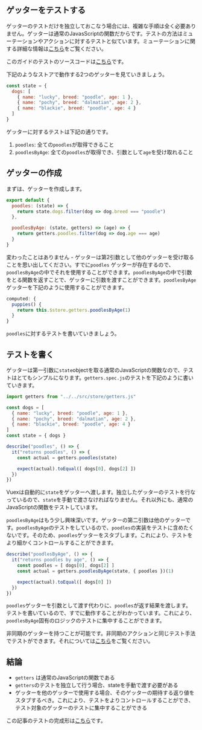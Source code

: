 ## ゲッターをテストする
ゲッターのテストだけを独立しておこなう場合には、複雑な手順は全く必要ありません。ゲッターは通常のJavasScriptの関数だからです。テストの方法はミューテーションやアクションに対するテストと似ています。ミューテーションに関する詳細な情報は[こちら](https://lmiller1990.github.io/vue-testing-handbook/ja/vuex-mutations.html)をご覧ください。

このガイドのテストのソースコードは[こちら](https://github.com/lmiller1990/vue-testing-handbook/tree/master/demo-app/tests/unit/getters.spec.js)です。

下記のようなストアで動作する2つのゲッターを見ていきましょう。

```js
const state = {
  dogs: [
    { name: "lucky", breed: "poodle", age: 1 },
    { name: "pochy", breed: "dalmatian", age: 2 },
    { name: "blackie", breed: "poodle", age: 4 }
  ]
}
```

ゲッターに対するテストは下記の通りです。
1. `poodles`: 全ての`poodles`が取得できること
2. `poodlesByAge`: 全ての`poodles`が取得でき、引数として`age`を受け取れること

## ゲッターの作成

まずは、ゲッターを作成します。

```js
export default {
  poodles: (state) => {
    return state.dogs.filter(dog => dog.breed === "poodle")
  },

  poodlesByAge: (state, getters) => (age) => {
    return getters.poodles.filter(dog => dog.age === age)
  }
}
```

変わったことはありません - ゲッターは第2引数として他のゲッターを受け取ることを思い出してください。すでに`poodles` ゲッターが存在するので、`poodlesByAge`の中でそれを使用することができます。`poodlesByAge`の中で引数をとる関数を返すことで、ゲッターに引数を渡すことができます。`poodlesByAge`ゲッターを下記のように使用することができます。

```js
computed: {
  puppies() {
    return this.$store.getters.poodlesByAge(1)
  }
}
```

`poodles`に対するテストを書いていきましょう。

## テストを書く

ゲッターは第一引数に`state`objectを取る通常のJavaScriptの関数なので、テストはとてもシンプルになります。`getters.spec.js`のテストを下記のように書いていきます。

```js
import getters from "../../src/store/getters.js"

const dogs = [
  { name: "lucky", breed: "poodle", age: 1 },
  { name: "pochy", breed: "dalmatian", age: 2 },
  { name: "blackie", breed: "poodle", age: 4 }
]
const state = { dogs }

describe("poodles", () => {
  it("returns poodles", () => {
    const actual = getters.poodles(state)

    expect(actual).toEqual([ dogs[0], dogs[2] ])
  })
})
```

Vuexは自動的に`state`をゲッターへ渡します。独立したゲッターのテストを行なっているので、`state`を手動で渡さなければなりません。それ以外にも、通常のJavaScriptの関数をテストしています。

`poodlesByAge`はもう少し興味深いです。ゲッターの第二引数は他のゲッターです。`poodlesByAge`のテストをしているので、`poodles`の実装をテストに含めたくないです。そのため、`poodles`ゲッターをスタブします。これにより、テストをより細かくコントロールすることができます。

```js
describe("poodlesByAge", () => {
  it("returns poodles by age", () => {
    const poodles = [ dogs[0], dogs[2] ]
    const actual = getters.poodlesByAge(state, { poodles })(1)

    expect(actual).toEqual([ dogs[0] ])
  })
})
```

`poodles`ゲッターを引数として渡す代わりに、`poodles`が返す結果を渡します。テストを書いているので、すでに動作することがわかっています。これにより、`poodlesByAge`固有のロジックのテストに集中することができます。

非同期のゲッターを持つことが可能です。非同期のアクションと同じテスト手法でテストができます。それについては[こちら](https://lmiller1990.github.io/vue-testing-handbook/ja/vuex-actions.html)をご覧ください。

## 結論

- `getters` は通常のJavaScriptの関数である
- `getters`のテストを独立して行う場合、stateを手動で渡す必要がある
- ゲッターを他のゲッターで使用する場合、そのゲッターの期待する返り値をスタブするべき。これにより、テストをよりコントロールすることができ、テスト対象のゲッターのテストに集中することができる

この記事のテストの完成形は[こちら](https://github.com/lmiller1990/vue-testing-handbook/tree/master/demo-app/tests/unit/getters.spec.js)です。
